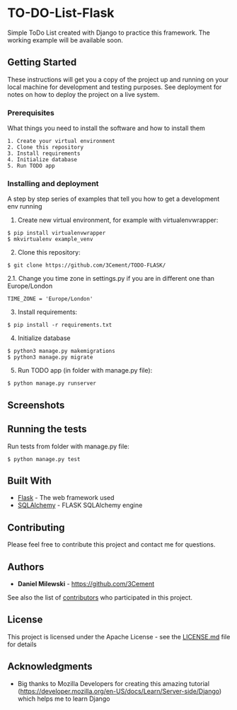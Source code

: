 # TO-DO-List-Flask

Simple ToDo List created with Django to practice this framework. The working example will be available soon.

## Getting Started

These instructions will get you a copy of the project up and running on your local machine for development and testing purposes. See deployment for notes on how to deploy the project on a live system.

### Prerequisites

What things you need to install the software and how to install them

```
1. Create your virtual environment
2. Clone this repository
3. Install requirements
4. Initialize database
5. Run TODO app
```

### Installing and deployment

A step by step series of examples that tell you how to get a development env running

1. Create new virtual environment, for example with virtualenvwrapper:

```
$ pip install virtualenvwrapper
$ mkvirtualenv example_venv
```

2. Clone this repository:

```
$ git clone https://github.com/3Cement/TODO-FLASK/
```
2.1. Change you time zone in settings.py if you are in different one than Europe/London

```
TIME_ZONE = 'Europe/London'
```

3. Install requirements:

```
$ pip install -r requirements.txt
```

4. Initialize database

```
$ python3 manage.py makemigrations
$ python3 manage.py migrate
```

5. Run TODO app (in folder with manage.py file):

```
$ python manage.py runserver
```
## Screenshots

## Running the tests

Run tests from folder with manage.py file:

```
$ python manage.py test
```

## Built With

* [Flask](http://flask.pocoo.org/) - The web framework used
* [SQLAlchemy](http://flask-sqlalchemy.pocoo.org/2.3/) - FLASK SQLAlchemy engine

## Contributing

Please feel free to contribute this project and contact me for questions.

## Authors

* **Daniel Milewski** - https://github.com/3Cement

See also the list of [contributors](https://github.com/3Cement/TODO-FLASK/graphs/contributors) who participated in this project.

## License

This project is licensed under the Apache License - see the [LICENSE.md](LICENSE.md) file for details

## Acknowledgments

* Big thanks to Mozilla Developers for creating this amazing tutorial (https://developer.mozilla.org/en-US/docs/Learn/Server-side/Django) which helps me to learn Django
